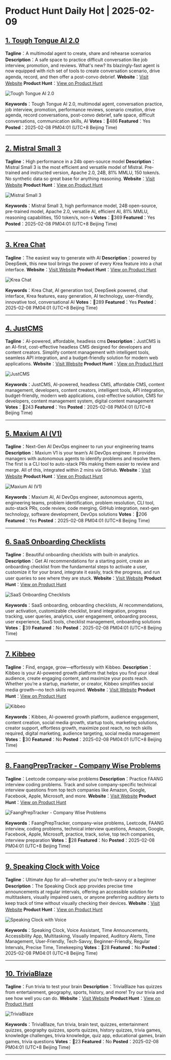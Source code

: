 # Product Hunt Daily Hot | 2025-02-09

## [1. Tough Tongue AI 2.0](https://www.producthunt.com/posts/tough-tongue-ai-2-0?utm_campaign=producthunt-api&utm_medium=api-v2&utm_source=Application%3A+phtrends+%28ID%3A+147529%29)
**Tagline**：A multimodal agent to create, share and rehearse scenarios
**Description**：A safe space to practice difficult conversation like job interview, promotion, and reviews. What's new? Its blazingly-fast agent is now equipped with rich set of tools to create conversation scenario, drive agenda, record, and then offer a post-convo debrief.
**Website**：[Visit Website](https://www.producthunt.com/r/C3Y7DPZP7EDR6E?utm_campaign=producthunt-api&utm_medium=api-v2&utm_source=Application%3A+phtrends+%28ID%3A+147529%29)
**Product Hunt**：[View on Product Hunt](https://www.producthunt.com/posts/tough-tongue-ai-2-0?utm_campaign=producthunt-api&utm_medium=api-v2&utm_source=Application%3A+phtrends+%28ID%3A+147529%29)

![Tough Tongue AI 2.0](https://ph-files.imgix.net/e2bd077e-fb01-4624-a2ad-11460edb8b58.png?auto=format&fit=crop&frame=1&h=512&w=1024)

**Keywords**：Tough Tongue AI 2.0, multimodal agent, conversation practice, job interview, promotion, performance reviews, scenario creation, drive agenda, record conversations, post-convo debrief, safe space, difficult conversations, communication skills, AI
**Votes**：🔺486
**Featured**：Yes
**Posted**：2025-02-08 PM04:01 (UTC+8 Beijing Time)

---

## [2. Mistral Small 3](https://www.producthunt.com/posts/mistral-small-3?utm_campaign=producthunt-api&utm_medium=api-v2&utm_source=Application%3A+phtrends+%28ID%3A+147529%29)
**Tagline**：High performance in a 24b open-source model
**Description**：Mistral Small 3 is the most efficient and versatile model of Mistral. Pre-trained and instructed version, Apache 2.0, 24B, 81% MMLU, 150 token/s. No synthetic data so great base for anything reasoning.
**Website**：[Visit Website](https://www.producthunt.com/r/ESMGSFYSAC4HCL?utm_campaign=producthunt-api&utm_medium=api-v2&utm_source=Application%3A+phtrends+%28ID%3A+147529%29)
**Product Hunt**：[View on Product Hunt](https://www.producthunt.com/posts/mistral-small-3?utm_campaign=producthunt-api&utm_medium=api-v2&utm_source=Application%3A+phtrends+%28ID%3A+147529%29)

![Mistral Small 3](https://ph-files.imgix.net/3f412731-2534-44b7-919b-0c0010c1dbed.png?auto=format&fit=crop&frame=1&h=512&w=1024)

**Keywords**：Mistral Small 3, high performance model, 24B open-source, pre-trained model, Apache 2.0, versatile AI, efficient AI, 81% MMLU, reasoning capabilities, 150 token/s, non-s
**Votes**：🔺369
**Featured**：Yes
**Posted**：2025-02-08 PM04:01 (UTC+8 Beijing Time)

---

## [3. Krea Chat](https://www.producthunt.com/posts/krea-chat-2?utm_campaign=producthunt-api&utm_medium=api-v2&utm_source=Application%3A+phtrends+%28ID%3A+147529%29)
**Tagline**：The easiest way to generate with Al
**Description**：powered by DeepSeek, this new tool brings the power of every Krea feature into a chat interface.
**Website**：[Visit Website](https://www.producthunt.com/r/TWHQJNAIVB3H3Z?utm_campaign=producthunt-api&utm_medium=api-v2&utm_source=Application%3A+phtrends+%28ID%3A+147529%29)
**Product Hunt**：[View on Product Hunt](https://www.producthunt.com/posts/krea-chat-2?utm_campaign=producthunt-api&utm_medium=api-v2&utm_source=Application%3A+phtrends+%28ID%3A+147529%29)

![Krea Chat](https://ph-files.imgix.net/680ccca2-319b-43d5-af4a-7539044f8e2c.png?auto=format&fit=crop&frame=1&h=512&w=1024)

**Keywords**：Krea Chat, AI generation tool, DeepSeek powered, chat interface, Krea features, easy generation, AI technology, user-friendly, innovative tool, conversational AI
**Votes**：🔺289
**Featured**：Yes
**Posted**：2025-02-08 PM04:01 (UTC+8 Beijing Time)

---

## [4. JustCMS](https://www.producthunt.com/posts/justcms?utm_campaign=producthunt-api&utm_medium=api-v2&utm_source=Application%3A+phtrends+%28ID%3A+147529%29)
**Tagline**：AI-powered, affordable, headless cms
**Description**：JustCMS is an AI-first, cost-effective headless CMS designed for developers and content creators. Simplify content management with intelligent tools, seamless API integration, and a budget-friendly solution for modern web applications.
**Website**：[Visit Website](https://www.producthunt.com/r/RN36BVWJODHD44?utm_campaign=producthunt-api&utm_medium=api-v2&utm_source=Application%3A+phtrends+%28ID%3A+147529%29)
**Product Hunt**：[View on Product Hunt](https://www.producthunt.com/posts/justcms?utm_campaign=producthunt-api&utm_medium=api-v2&utm_source=Application%3A+phtrends+%28ID%3A+147529%29)

![JustCMS](https://ph-files.imgix.net/3d59555b-6863-499e-a50d-80d207717de0.png?auto=format&fit=crop&frame=1&h=512&w=1024)

**Keywords**：JustCMS, AI-powered, headless CMS, affordable CMS, content management, developers, content creators, intelligent tools, API integration, budget-friendly, modern web applications, cost-effective solution, CMS for developers, content management system, digital content management
**Votes**：🔺243
**Featured**：Yes
**Posted**：2025-02-08 PM04:01 (UTC+8 Beijing Time)

---

## [5. Maxium AI (V1)](https://www.producthunt.com/posts/maxium-ai-v1?utm_campaign=producthunt-api&utm_medium=api-v2&utm_source=Application%3A+phtrends+%28ID%3A+147529%29)
**Tagline**：Next-Gen AI DevOps engineer to run your engineering teams
**Description**：Maxium V1 is your team’s AI DevOps engineer. It provides managers with autonomous agents to identify problems and resolve them. The first is a CLI tool to auto-stack PRs making them easier to review and merge. All of this, integrated within 2 mins via GitHub.
**Website**：[Visit Website](https://www.producthunt.com/r/55LE7BMWIL7QGM?utm_campaign=producthunt-api&utm_medium=api-v2&utm_source=Application%3A+phtrends+%28ID%3A+147529%29)
**Product Hunt**：[View on Product Hunt](https://www.producthunt.com/posts/maxium-ai-v1?utm_campaign=producthunt-api&utm_medium=api-v2&utm_source=Application%3A+phtrends+%28ID%3A+147529%29)

![Maxium AI (V1)](https://ph-files.imgix.net/54ab7651-9166-49d3-a6c0-917b9af718e6.jpeg?auto=format&fit=crop&frame=1&h=512&w=1024)

**Keywords**：Maxium AI, AI DevOps engineer, autonomous agents, engineering teams, problem identification, problem resolution, CLI tool, auto-stack PRs, code review, code merging, GitHub integration, next-gen technology, software development, DevOps solutions
**Votes**：🔺206
**Featured**：Yes
**Posted**：2025-02-08 PM04:01 (UTC+8 Beijing Time)

---

## [6. SaaS Onboarding Checklists](https://www.producthunt.com/posts/saas-onboarding-checklists?utm_campaign=producthunt-api&utm_medium=api-v2&utm_source=Application%3A+phtrends+%28ID%3A+147529%29)
**Tagline**：Beautiful onboarding checklists with built-in analytics.
**Description**：Get AI recommendations for a starting point, create an onboarding checklist from the fundamental steps to activate a user, customize it for your brand, integrate it easily, track the progress, and run user queries to see where they are stuck.
**Website**：[Visit Website](https://www.producthunt.com/r/CMBVWSWOBG77IV?utm_campaign=producthunt-api&utm_medium=api-v2&utm_source=Application%3A+phtrends+%28ID%3A+147529%29)
**Product Hunt**：[View on Product Hunt](https://www.producthunt.com/posts/saas-onboarding-checklists?utm_campaign=producthunt-api&utm_medium=api-v2&utm_source=Application%3A+phtrends+%28ID%3A+147529%29)

![SaaS Onboarding Checklists](https://ph-files.imgix.net/c894f95a-4607-4228-990a-020627b8230d.png?auto=format&fit=crop&frame=1&h=512&w=1024)

**Keywords**：SaaS onboarding, onboarding checklists, AI recommendations, user activation, customizable checklist, brand integration, progress tracking, user queries, analytics, user engagement, onboarding process, user experience, SaaS tools, checklist management, onboarding solutions
**Votes**：🔺39
**Featured**：No
**Posted**：2025-02-08 PM04:01 (UTC+8 Beijing Time)

---

## [7. Kibbeo](https://www.producthunt.com/posts/kibbeo?utm_campaign=producthunt-api&utm_medium=api-v2&utm_source=Application%3A+phtrends+%28ID%3A+147529%29)
**Tagline**：Find, engage, grow—effortlessly with Kibbeo.
**Description**：Kibbeo is your AI-powered growth platform that helps you find your ideal audience, create engaging content, and maximize your posts reach. Whether you’re a startup, marketer, or creator, Kibbeo simplifies social media growth—no tech skills required.
**Website**：[Visit Website](https://www.producthunt.com/r/2L7LAQCSP34Z7U?utm_campaign=producthunt-api&utm_medium=api-v2&utm_source=Application%3A+phtrends+%28ID%3A+147529%29)
**Product Hunt**：[View on Product Hunt](https://www.producthunt.com/posts/kibbeo?utm_campaign=producthunt-api&utm_medium=api-v2&utm_source=Application%3A+phtrends+%28ID%3A+147529%29)

![Kibbeo](https://ph-files.imgix.net/cb8f1118-4ad0-45ae-bd7d-92f606176368.png?auto=format&fit=crop&frame=1&h=512&w=1024)

**Keywords**：Kibbeo, AI-powered growth platform, audience engagement, content creation, social media growth, startup tools, marketing solutions, creator support, effortless growth, maximize post reach, no tech skills required, digital marketing, audience targeting, social media management
**Votes**：🔺30
**Featured**：No
**Posted**：2025-02-08 PM04:01 (UTC+8 Beijing Time)

---

## [8. FaangPrepTracker - Company Wise Problems](https://www.producthunt.com/posts/faangpreptracker-company-wise-problems?utm_campaign=producthunt-api&utm_medium=api-v2&utm_source=Application%3A+phtrends+%28ID%3A+147529%29)
**Tagline**：Leetcode company-wise problems
**Description**：Practice FAANG interview coding problems. Track and solve company-specific technical interview questions from top tech companies like Amazon, Google, Facebook, Apple, Microsoft, and more.
**Website**：[Visit Website](https://www.producthunt.com/r/2KLSK2YSKL7XW3?utm_campaign=producthunt-api&utm_medium=api-v2&utm_source=Application%3A+phtrends+%28ID%3A+147529%29)
**Product Hunt**：[View on Product Hunt](https://www.producthunt.com/posts/faangpreptracker-company-wise-problems?utm_campaign=producthunt-api&utm_medium=api-v2&utm_source=Application%3A+phtrends+%28ID%3A+147529%29)

![FaangPrepTracker - Company Wise Problems](https://ph-files.imgix.net/18198b64-99ba-4bfb-93d2-0a2d07ecb612.png?auto=format&fit=crop&frame=1&h=512&w=1024)

**Keywords**：FaangPrepTracker, company-wise problems, Leetcode, FAANG interview, coding problems, technical interview questions, Amazon, Google, Facebook, Apple, Microsoft, practice, track, solve, top tech companies, interview preparation
**Votes**：🔺28
**Featured**：No
**Posted**：2025-02-08 PM04:01 (UTC+8 Beijing Time)

---

## [9. Speaking Clock with Voice](https://www.producthunt.com/posts/speaking-clock-with-voice?utm_campaign=producthunt-api&utm_medium=api-v2&utm_source=Application%3A+phtrends+%28ID%3A+147529%29)
**Tagline**：Ultimate App for all—whether you're tech-savvy or a beginner
**Description**：The Speaking Clock app provides precise time announcements at regular intervals, offering an accessible solution for multitaskers, visually impaired users, or anyone preferring auditory alerts to keep track of time without visually checking their devices.
**Website**：[Visit Website](https://www.producthunt.com/r/TP45CBF2T6BTAY?utm_campaign=producthunt-api&utm_medium=api-v2&utm_source=Application%3A+phtrends+%28ID%3A+147529%29)
**Product Hunt**：[View on Product Hunt](https://www.producthunt.com/posts/speaking-clock-with-voice?utm_campaign=producthunt-api&utm_medium=api-v2&utm_source=Application%3A+phtrends+%28ID%3A+147529%29)

![Speaking Clock with Voice](https://ph-files.imgix.net/0c2d3002-8b0f-40be-ba16-2f94732395d3.webp?auto=format&fit=crop&frame=1&h=512&w=1024)

**Keywords**：Speaking Clock, Voice Assistant, Time Announcements, Accessibility App, Multitasking, Visually Impaired, Auditory Alerts, Time Management, User-Friendly, Tech-Savvy, Beginner-Friendly, Regular Intervals, Precise Time, Timekeeping
**Votes**：🔺28
**Featured**：No
**Posted**：2025-02-08 PM04:01 (UTC+8 Beijing Time)

---

## [10. TriviaBlaze](https://www.producthunt.com/posts/triviablaze?utm_campaign=producthunt-api&utm_medium=api-v2&utm_source=Application%3A+phtrends+%28ID%3A+147529%29)
**Tagline**：Fun trivia to test your brain
**Description**：TriviaBlaze has quizzes from entertainment, geography, sports, history, and more! Try our trivia and see how well you can do.
**Website**：[Visit Website](https://www.producthunt.com/r/N4HIFQN6WSX2QR?utm_campaign=producthunt-api&utm_medium=api-v2&utm_source=Application%3A+phtrends+%28ID%3A+147529%29)
**Product Hunt**：[View on Product Hunt](https://www.producthunt.com/posts/triviablaze?utm_campaign=producthunt-api&utm_medium=api-v2&utm_source=Application%3A+phtrends+%28ID%3A+147529%29)

![TriviaBlaze](https://ph-files.imgix.net/c11718b0-94a7-4735-8dfb-05aa16374988.jpeg?auto=format&fit=crop&frame=1&h=512&w=1024)

**Keywords**：TriviaBlaze, fun trivia, brain test, quizzes, entertainment quizzes, geography quizzes, sports quizzes, history quizzes, trivia games, knowledge challenges, trivia knowledge, quiz app, educational games, brain games, trivia questions
**Votes**：🔺23
**Featured**：No
**Posted**：2025-02-08 PM04:01 (UTC+8 Beijing Time)

---

